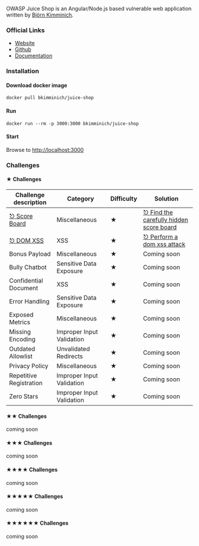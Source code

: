 OWASP Juice Shop is an Angular/Node.js based vulnerable web application written by [Björn Kimminich](https://github.com/bkimminich).

### Official Links
* [Website](https://owasp.org/www-project-juice-shop/)
* [Github](https://github.com/juice-shop/juice-shop)
* [Documentation](https://pwning.owasp-juice.shop/)

### Installation
#### Download docker image
```shell
docker pull bkimminich/juice-shop
```

#### Run
```shell
docker run --rm -p 3000:3000 bkimminich/juice-shop
```

#### Start
Browse to [http://localhost:3000](http://localhost:3000)

### Challenges

#### &#9733; Challenges
| Challenge description                                                                                                    | Category                  | Difficulty | Solution                                                                                                                                            |
|--------------------------------------------------------------------------------------------------------------------------|---------------------------|------------|-----------------------------------------------------------------------------------------------------------------------------------------------------|
| [&#9099; Score Board](https://pwning.owasp-juice.shop/part2/score-board.html#find-the-carefully-hidden-score-board-page) | Miscellaneous             | &#9733;    | [&#9099; Find the carefully hidden score board](https://pwning.owasp-juice.shop/appendix/solutions.html#find-the-carefully-hidden-score-board-page) | 
| [&#9099; DOM XSS](https://pwning.owasp-juice.shop/part2/xss.html#perform-a-dom-xss-attack)                               | XSS                       | &#9733;    | [&#9099; Perform a dom xss attack](https://pwning.owasp-juice.shop/appendix/solutions.html#perform-a-dom-xss-attack)                                |
| Bonus Payload                                                                                                            | Miscellaneous             | &#9733;    | Coming soon                                                                                                                                         |
| Bully Chatbot                                                                                                            | Sensitive Data Exposure   | &#9733;    | Coming soon                                                                                                                                         |
| Confidential Document                                                                                                    | XSS                       | &#9733;    | Coming soon                                                                                                                                         |
| Error Handling                                                                                                           | Sensitive Data Exposure   | &#9733;    | Coming soon                                                                                                                                         |
| Exposed Metrics                                                                                                          | Miscellaneous             | &#9733;    | Coming soon                                                                                                                                         |
| Missing Encoding                                                                                                         | Improper Input Validation | &#9733;    | Coming soon                                                                                                                                         |
| Outdated Allowlist                                                                                                       | Unvalidated Redirects     | &#9733;    | Coming soon                                                                                                                                         |
| Privacy Policy                                                                                                           | Miscellaneous             | &#9733;    | Coming soon                                                                                                                                         |
| Repetitive Registration                                                                                                  | Improper Input Validation | &#9733;    | Coming soon                                                                                                                                         |
| Zero Stars                                                                                                               | Improper Input Validation | &#9733;    | Coming soon                                                                                                                                         |

#### &#9733;&#9733; Challenges
coming soon

#### &#9733;&#9733;&#9733; Challenges
coming soon

#### &#9733;&#9733;&#9733;&#9733; Challenges
coming soon

#### &#9733;&#9733;&#9733;&#9733;&#9733; Challenges
coming soon

#### &#9733;&#9733;&#9733;&#9733;&#9733;&#9733; Challenges
coming soon